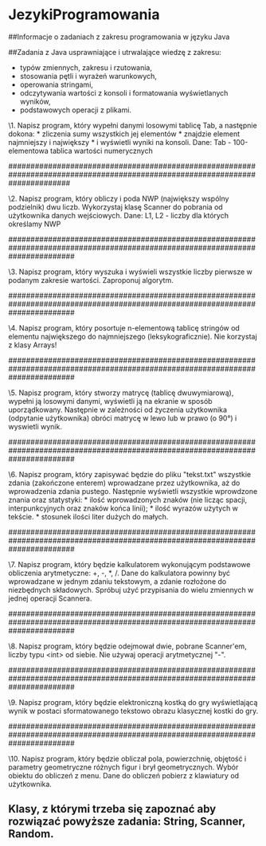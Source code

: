# JezykiProgramowania
##Informacje o zadaniach z zakresu programowania w języku Java

##Zadania z Java usprawniające i utrwalające wiedzę z zakresu:

* typów zmiennych, zakresu i rzutowania,
* stosowania pętli i wyrażeń warunkowych, 
* operowania stringami, 
* odczytywania wartości z konsoli i formatowania wyświetlanych wyników, 
* podstawowych operacji z plikami.

\1. Napisz program, który wypełni danymi losowymi tablicę Tab, a następnie dokona:
    *   zliczenia sumy wszystkich jej elementów
    *   znajdzie element najmniejszy i największy
    *   i wyświetli wyniki na konsoli.
    Dane: Tab - 100-elementowa tablica wartości numerycznych

##############################################################################################################################

\2. Napisz program, który obliczy i poda NWP (największy wspólny podzielnik) dwu liczb. Wykorzystaj klasę Scanner do pobrania od użytkownika danych wejściowych.
    Dane: L1, L2 - liczby dla których określamy NWP

###############################################################################################################################

\3. Napisz program, który wyszuka i wyświeli wszystkie liczby pierwsze w podanym zakresie wartości. Zaproponuj algorytm.  

###############################################################################################################################

\4. Napisz program, który posortuje n-elementową tablicę stringów od elementu największego do najmniejszego (leksykograficznie). Nie korzystaj z klasy Arrays! 

###############################################################################################################################

\5. Napisz program, który stworzy matrycę (tablicę dwuwymiarową), wypełni ją losowymi danymi, wyświetli ją na ekranie w sposób  uporządkowany. Następnie w zależności od życzenia użytkownika (odpytanie użytkownika) obróci matrycę w lewo lub w prawo (o 90°) i wyswietli wynik.

###############################################################################################################################

\6. Napisz program, który zapisywać będzie do pliku "tekst.txt" wszystkie zdania (zakończone enterem) wprowadzane przez użytkownika, aż do wprowadzenia zdania pustego. Następnie wyświetli wszystkie wprowdzone znania oraz statystyki: 
    * ilość wprowadzonych znaków (nie licząc spacji, interpunkcyjnych oraz znaków końca linii); 
    * ilość wyrazów użytych w tekście.
    * stosunek ilości liter dużych do małych.

###############################################################################################################################

\7. Napisz program, który będzie kalkulatorem wykonującym podstawowe obliczenia arytmetyczne: +, -, *, /. 
   Dane do kalkulatora powinny być wprowadzane w jednym zdaniu tekstowym, a zdanie rozłożone do niezbędnych składowych.
   Spróbuj użyć przypisania do wielu zmiennych w jednej operacji Scannera. 

###############################################################################################################################

\8. Napisz program, który będzie odejmował dwie, pobrane Scanner'em, liczby typu \<int> od siebie. Nie używaj operacji arytmetycznej "-".

###############################################################################################################################

\9. Napisz program, który będzie elektroniczną kostką do gry wyświetlającą wynik w postaci sformatowanego tekstowo obrazu klasycznej kostki do gry.

###############################################################################################################################

\10. Napisz program, który będzie obliczał pola, powierzchnię, objętość i parametry geometryczne różnych figur i brył geometrycznych. Wybór obiektu do obliczeń z menu. Dane do obliczeń pobierz z klawiatury od użytkownika.



##   Klasy, z którymi trzeba się zapoznać aby rozwiązać powyższe zadania: **String, Scanner, Random**.
